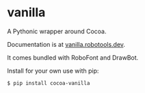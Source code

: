 # vanilla

A Pythonic wrapper around Cocoa.

Documentation is at [vanilla.robotools.dev](http://vanilla.robotools.dev/en/latest/).

It comes bundled with RoboFont and DrawBot.

Install for your own use with pip:

    $ pip install cocoa-vanilla

